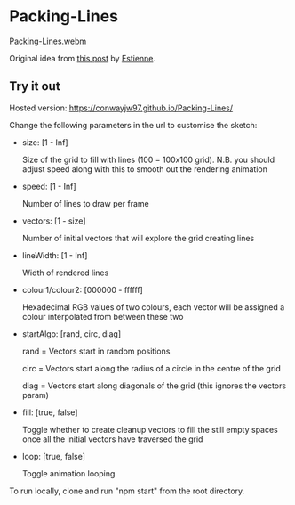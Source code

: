 # Packing-Lines

[Packing-Lines.webm](https://github.com/user-attachments/assets/eee5a334-db18-4ced-8821-9789de0c70d6)

Original idea from [this post](https://www.reddit.com/r/generative/comments/qs1vws/lines_packing_p5js/) by [Estienne](https://www.reddit.com/user/stntoulouse/).

## Try it out

Hosted version: https://conwayjw97.github.io/Packing-Lines/


Change the following parameters in the url to customise the sketch:
- size: [1 - Inf]

    Size of the grid to fill with lines (100 = 100x100 grid). N.B. you should adjust speed along with this to smooth out the rendering animation

- speed: [1 - Inf]

    Number of lines to draw per frame

- vectors: [1 - size]

    Number of initial vectors that will explore the grid creating lines

- lineWidth: [1 - Inf]

    Width of rendered lines

- colour1/colour2: [000000 - ffffff] 
    
    Hexadecimal RGB values of two colours, each vector will be assigned a colour interpolated from between these two

- startAlgo: [rand, circ, diag]

    rand = Vectors start in random positions
    
    circ = Vectors start along the radius of a circle in the centre of the grid
    
    diag = Vectors start along diagonals of the grid (this ignores the vectors param)

- fill: [true, false]

    Toggle whether to create cleanup vectors to fill the still empty spaces once all the initial vectors have traversed the grid

- loop: [true, false]

    Toggle animation looping


To run locally, clone and run "npm start" from the root directory.
